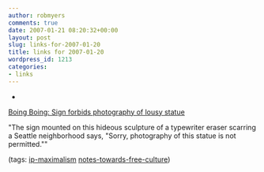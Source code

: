 ```yaml
---
author: robmyers
comments: true
date: 2007-01-21 08:20:32+00:00
layout: post
slug: links-for-2007-01-20
title: links for 2007-01-20
wordpress_id: 1213
categories:
- links
---
```


  

  *   


[Boing Boing: Sign forbids photography of lousy statue](http://www.boingboing.net/2007/01/19/sign_forbids_photogr.html)

  


"The sign mounted on this hideous sculpture of a typewriter eraser scarring a Seattle neighborhood says, "Sorry, photography of this statue is not permitted.""

  


(tags: [ip-maximalism](http://del.icio.us/robmyers/ip-maximalism) [notes-towards-free-culture](http://del.icio.us/robmyers/notes-towards-free-culture))

  

  
  


